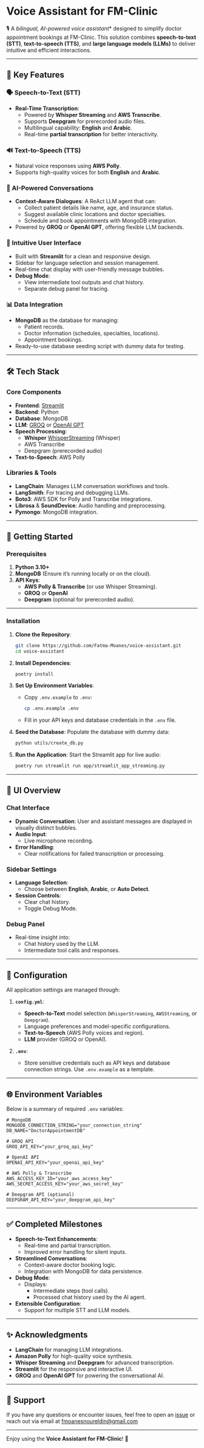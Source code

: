 # Voice Assistant for FM-Clinic

🎙️ A *bilingual, AI-powered voice assistant** designed to simplify doctor appointment bookings at FM-Clinic. This solution combines **speech-to-text (STT)**, **text-to-speech (TTS)**, and **large language models (LLMs)** to deliver intuitive and efficient interactions.


---

## 🌟 Key Features

### 🗣️ Speech-to-Text (STT)
- **Real-Time Transcription**:
  - Powered by **Whisper Streaming** and **AWS Transcribe**.
  - Supports **Deepgram** for prerecorded audio files.
  - Multilingual capability: **English** and **Arabic**.
  - Real-time **partial transcription** for better interactivity.
  
### 🔊 Text-to-Speech (TTS)
- Natural voice responses using **AWS Polly**.
- Supports high-quality voices for both **English** and **Arabic**.

### 🤖 AI-Powered Conversations
- **Context-Aware Dialogues**:
    A ReAct LLM agent that can:
  - Collect patient details like name, age, and insurance status.
  - Suggest available clinic locations and doctor specialties.
  - Schedule and book appointments with MongoDB integration.
- Powered by **GROQ** or **OpenAI GPT**, offering flexible LLM backends.

### 🎨 Intuitive User Interface
- Built with **Streamlit** for a clean and responsive design.
- Sidebar for language selection and session management.
- Real-time chat display with user-friendly message bubbles.
- **Debug Mode**:
  - View intermediate tool outputs and chat history.
  - Separate debug panel for tracing.

### 📊 Data Integration
- **MongoDB** as the database for managing:
  - Patient records.
  - Doctor information (schedules, specialties, locations).
  - Appointment bookings.
- Ready-to-use database seeding script with dummy data for testing.

---

## 🛠️ Tech Stack

### Core Components
- **Frontend**: [Streamlit](https://streamlit.io/)
- **Backend**: Python
- **Database**: MongoDB
- **LLM**: [GROQ](https://www.groq.com/) or [OpenAI GPT](https://openai.com/)
- **Speech Processing**:
  - **Whisper** [WhisperStreaming](https://github.com/ufal/whisper_streaming) (Whisper)
  - AWS Transcribe
  - Deepgram (prerecorded audio)
- **Text-to-Speech**: AWS Polly

### Libraries & Tools
- **LangChain**: Manages LLM conversation workflows and tools.
- **LangSmith**: For tracing and debugging LLMs.
- **Boto3**: AWS SDK for Polly and Transcribe integrations.
- **Librosa** & **SoundDevice**: Audio handling and preprocessing.
- **Pymongo**: MongoDB integration.

---

## 🚀 Getting Started

### Prerequisites
1. **Python 3.10+**
2. **MongoDB** (Ensure it’s running locally or on the cloud).
3. **API Keys**:
   - **AWS Polly & Transcribe** (or use Whisper Streaming).
   - **GROQ** or **OpenAI**
   - **Deepgram** (optional for prerecorded audio).

---

### Installation

1. **Clone the Repository**:
   ```bash
   git clone https://github.com/Fatma-Moanes/voice-assistant.git
   cd voice-assistant
   ```

2. **Install Dependencies**:
   ```bash
   poetry install
   ```

3. **Set Up Environment Variables**:
   - Copy `.env.example` to `.env`:
     ```bash
     cp .env.example .env
     ```
   - Fill in your API keys and database credentials in the `.env` file.

4. **Seed the Database**:
   Populate the database with dummy data:
   ```bash
   python utils/create_db.py
   ```

5. **Run the Application**:
   Start the Streamlit app for live audio:
   ```bash
   poetry run streamlit run app/streamlit_app_streaming.py
   ```

---

## 🎨 UI Overview

### Chat Interface
- **Dynamic Conversation**: User and assistant messages are displayed in visually distinct bubbles.
- **Audio Input**:
  - Live microphone recording.
- **Error Handling**:
  - Clear notifications for failed transcription or processing.

### Sidebar Settings
- **Language Selection**:
  - Choose between **English**, **Arabic**, or **Auto Detect**.
- **Session Controls**:
  - Clear chat history.
  - Toggle Debug Mode.

### Debug Panel
- Real-time insight into:
  - Chat history used by the LLM.
  - Intermediate tool calls and responses.

---

## 🧰 Configuration

All application settings are managed through:
1. **`config.yml`**:
   - **Speech-to-Text** model selection (`WhisperStreaming`, `AWSStreaming`, or `Deepgram`).
   - Language preferences and model-specific configurations.
   - **Text-to-Speech** (AWS Polly voices and region).
   - **LLM** provider (GROQ or OpenAI).

2. **`.env`**:
   - Store sensitive credentials such as API keys and database connection strings.  Use `.env.example` as a template.

---

## 🌐 Environment Variables

Below is a summary of required `.env` variables:

```dotenv
# MongoDB
MONGODB_CONNECTION_STRING="your_connection_string"
DB_NAME="DoctorAppointmentDB"

# GROQ API
GROQ_API_KEY="your_groq_api_key"

# OpenAI API
OPENAI_API_KEY="your_openai_api_key"

# AWS Polly & Transcribe
AWS_ACCESS_KEY_ID="your_aws_access_key"
AWS_SECRET_ACCESS_KEY="your_aws_secret_key"

# Deepgram API (optional)
DEEPGRAM_API_KEY="your_deepgram_api_key"
```

---

## ✅ Completed Milestones

- **Speech-to-Text Enhancements**:
  - Real-time and partial transcription.
  - Improved error handling for silent inputs.
- **Streamlined Conversations**:
  - Context-aware doctor booking logic.
  - Integration with MongoDB for data persistence.
- **Debug Mode**:
  - Displays:
    - Intermediate steps (tool calls).
    - Processed chat history used by the AI agent.
- **Extensible Configuration**:
  - Support for multiple STT and LLM models.


---

## ✨ Acknowledgments

- **LangChain** for managing LLM integrations.
- **Amazon Polly** for high-quality voice synthesis.
- **Whisper Streaming** and **Deepgram** for advanced transcription.
- **Streamlit** for the responsive and interactive UI.
- **GROQ** and **OpenAI GPT** for powering the conversational AI.

---

## 💬 Support

If you have any questions or encounter issues, feel free to open an [issue](https://github.com/Fatma-Moanes/voice-assistant/issues) or reach out via email at fmoanesnoureldin@gmail.com

---
Enjoy using the **Voice Assistant for FM-Clinic**! 🚀
